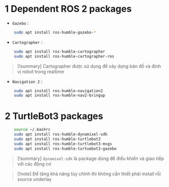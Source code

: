 # 1 Dependent ROS 2 packages
- `Gazebo` :
```bash
	sudo apt install ros-humble-gazebo-*
```
- `Cartographer` : 
```bash
	sudo apt install ros-humble-cartographer
	sudo apt install ros-humble-cartographer-ros
```

> [!summary] Cartographer được sử dụng để xây dựng bản đồ và định vị robot trong realtime

- `Navigation 2` : 
```bash
	sudo apt install ros-humble-navigation2
	sudo apt install ros-humble-nav2-bringup
```
# 2 TurtleBot3 packages
```bash
	source ~/.bashrc
	sudo apt install ros-humble-dynamixel-sdk
	sudo apt install ros-humble-turtlebot3
	sudo apt install ros-humble-turtlebot3-msgs
	sudo apt install ros-humble-turtuebot3-gazebo
```

> [!summary] `dynamixel-sdk` là package dùng để điều khiển và giao tiếp với các động cơ

> [!note] Để tăng khả năng tùy chỉnh thì không cần thiết phải install rồi source underlay 

